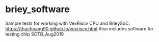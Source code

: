 # briey_software

Sample tests for working with VexRiscv CPU and BrieySoC: https://thuchoang90.github.io/vexriscv.html
Also includes software for testing chip SOTB_Aug2019
